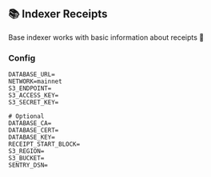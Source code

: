 ## 📚 Indexer Receipts

Base indexer works with basic information about receipts 🧾

### Config

```
DATABASE_URL=
NETWORK=mainnet
S3_ENDPOINT=
S3_ACCESS_KEY=
S3_SECRET_KEY=

# Optional
DATABASE_CA=
DATABASE_CERT=
DATABASE_KEY=
RECEIPT_START_BLOCK=
S3_REGION=
S3_BUCKET=
SENTRY_DSN=
```
